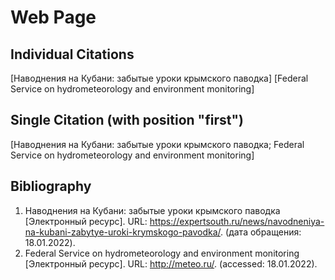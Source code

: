 # Web Page
## Individual Citations
[Наводнения на Кубани: забытые уроки крымского паводка]
[Federal Service on hydrometeorology and environment monitoring]
## Single Citation (with position "first")
[Наводнения на Кубани: забытые уроки крымского паводка; Federal Service on hydrometeorology and environment monitoring]
## Bibliography
1. Наводнения на Кубани: забытые уроки крымского паводка [Электронный ресурс]. URL: https://expertsouth.ru/news/navodneniya-na-kubani-zabytye-uroki-krymskogo-pavodka/. (дата обращения: 18.01.2022).
2. Federal Service on hydrometeorology and environment monitoring [Электронный ресурс]. URL: http://meteo.ru/. (accessed: 18.01.2022).
